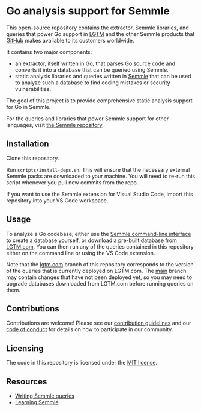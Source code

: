 # Go analysis support for Semmle

This open-source repository contains the extractor, Semmle libraries, and queries that power Go
support in [LGTM](https://lgtm.com) and the other Semmle products that [GitHub](https://github.com)
makes available to its customers worldwide.

It contains two major components:
  - an extractor, itself written in Go, that parses Go source code and converts it into a database
    that can be queried using Semmle.
  - static analysis libraries and queries written in [Semmle](https://semmle.github.com/docs/) that can be
    used to analyze such a database to find coding mistakes or security vulnerabilities.

The goal of this project is to provide comprehensive static analysis support for Go in Semmle.

For the queries and libraries that power Semmle support for other languages, visit [the Semmle
repository](https://github.com/khulnasoft-lab/semmle).

## Installation

Clone this repository.

Run `scripts/install-deps.sh`. This will ensure that the necessary external Semmle packs are
downloaded to your machine. You will need to re-run this script whenever you pull new commits from
the repo.

If you want to use the Semmle extension for Visual Studio Code, import this repository into your VS
Code workspace.

## Usage

To analyze a Go codebase, either use the [Semmle command-line
interface](https://semmle.github.com/docs/semmle-cli/) to create a database yourself, or
download a pre-built database from [LGTM.com](https://lgtm.com/). You can then run any of the
queries contained in this repository either on the command line or using the VS Code extension.

Note that the [lgtm.com](https://github.com/khulnasoft-lab/semmle-go/tree/lgtm.com) branch of this
repository corresponds to the version of the queries that is currently deployed on LGTM.com.
The [main](https://github.com/khulnasoft-lab/semmle-go/tree/main) branch may contain changes that
have not been deployed yet, so you may need to upgrade databases downloaded from LGTM.com before
running queries on them.

## Contributions

Contributions are welcome! Please see our [contribution guidelines](CONTRIBUTING.md) and our
[code of conduct](CODE_OF_CONDUCT.md) for details on how to participate in our community.

## Licensing

The code in this repository is licensed under the [MIT license](LICENSE).

## Resources

- [Writing Semmle queries](https://semmle.github.com/docs/writing-semmle-queries/semmle-queries/)
- [Learning Semmle](https://semmle.github.com/docs/writing-semmle-queries/ql-tutorials/)
